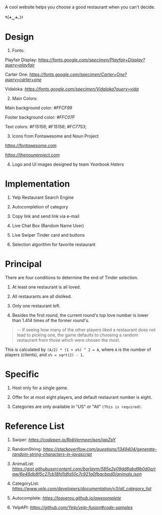 A cool website helps you choose a good restaurant when you can't decide.

٩(◕‿◕｡)۶

# Design

1. Fonts:

Playfair Display: *https://fonts.google.com/specimen/Playfair+Display?query=playfair*

Carter One: *https://fonts.google.com/specimen/Carter+One?query=carter+one*

Vidaloka: *https://fonts.google.com/specimen/Vidaloka?query=vida*

2. Main Colors:

Main background color: *#FFCF99*

Footer background color: *#FFC07F*

Text colors: *#F15156*; *#F15156*; *#FC7753*;

3. Icons from Fontawesome and Noun Project

*https://fontawesome.com*

*https://thenounproject.com*

4. Logo and UI images designed by team *Yearbook Haters*


# Implementation

1. Yelp Restaurant Search Engine

2. Autocompletion of category

3. Copy link and send link via e-mail

4. Live Chat Box (Random Name User)

5. Live Swiper Tinder card and buttons

6. Selection algorithm for favorite restaurant

# Principal

There are four conditions to determine the end of Tinder selection.

1. At least one restaurant is all loved.

2. All restaurants are all disliked.

3. Only one restaurant left.

4. Besides the first round, the current round's top love number is lower than 1.414 times of the former round's.

>-- If seeing how many of the other players liked a restaurant does not lead to picking one, the game defaults to choosing a random restaurant from those which were chosen the most. 

This is calculated by `(A/2) * (1 + x%) ^ 2 = A`, where `A` is the number of players (clients), and `x% = sqrt(2) - 1`.

# Specific

1. Host only for a single game.

2. Offer for at most eight players, and default restaurant number is eight.

3. Categories are only available in "US" or "All" `(This is required)`.

# Reference List

1. Swiper: *https://codepen.io/RobVermeer/pen/japZpY*

2. RandomString: *https://stackoverflow.com/questions/1349404/generate-random-string-characters-in-javascript*

3. AnimalList: *https://gist.githubusercontent.com/borlaym/585e2e09dd6abd9b0d0a/raw/6e46db8f5c27cb18fd1dfa50c7c921a0fbacbad0/animals.json*

4. CategoryList: *https://www.yelp.com/developers/documentation/v3/all_category_list*

5. Autocomplete: *https://leaverou.github.io/awesomplete*

6. YelpAPI: *https://github.com/Yelp/yelp-fusion#code-samples*